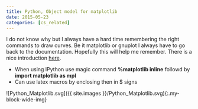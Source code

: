 ```yaml
---
title: Python, Object model for matplotlib
date: 2015-05-23
categories: [cs_related]
---
```


I do not know why but I always have a hard time remembering the right commands to draw curves. 
Be it matplotlib or gnuplot I always have to go back to the documentation. Hopefully this will help me remember.
There is a nice introduction [here](https://lwn.net/Articles/631475/).

* When using IPython use magic command **%matplotlib inline** followd by **import matplotlib as mpl**
* Can use latex macros by enclosing then in $ signs

![Python_Matplotlib.svg]({{ site.images }}/Python_Matplotlib.svg){:.my-block-wide-img}

